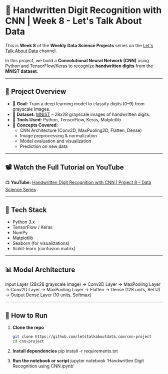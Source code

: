 # 🧠 Handwritten Digit Recognition with CNN | Week 8 - Let's Talk About Data

This is **Week 8** of the **Weekly Data Science Projects** series on the [Let's Talk About Data](https://www.youtube.com/@letstalkaboutdata) channel.

In this project, we build a **Convolutional Neural Network (CNN)** using Python and TensorFlow/Keras to recognize **handwritten digits** from the **MNIST dataset**.

---

## 📌 Project Overview

- 🎯 **Goal:** Train a deep learning model to classify digits (0–9) from grayscale images.
- 📂 **Dataset:** [MNIST](https://www.tensorflow.org/datasets/catalog/mnist) – 28x28 grayscale images of handwritten digits.
- 🧰 **Tools Used:** Python, TensorFlow, Keras, Matplotlib
- 🧠 **Concepts Covered:**
  - CNN Architecture (Conv2D, MaxPooling2D, Flatten, Dense)
  - Image preprocessing & normalization
  - Model evaluation and visualization
  - Prediction on new data

---

## 📽️ Watch the Full Tutorial on YouTube

📺 **YouTube:** [Handwritten Digit Recognition with CNN | Project 8 – Data Science Series](https://www.youtube.com/@letstalkaboutdata-ltad)

---

## 🧱 Tech Stack

- Python 3.x  
- TensorFlow / Keras  
- NumPy  
- Matplotlib  
- Seaborn (for visualizations)  
- Scikit-learn (confusion matrix)

---

## 📊 Model Architecture

Input Layer (28x28 grayscale image)
→ Conv2D Layer
→ MaxPooling Layer
→ Conv2D Layer
→ MaxPooling Layer
→ Flatten
→ Dense (128 units, ReLU)
→ Output Dense Layer (10 units, Softmax)


---

## 🚀 How to Run

1. **Clone the repo**  
   ```bash
   git clone https://github.com/letstalkaboutdata.com/cnn-project
   cd cnn-project

2. **Install dependencies**
  pip install -r requirements.txt 
   
3. **Run the notebook or script**
  jupyter notebook 'Handwritten Digit Recognition using CNN.ipynb'


